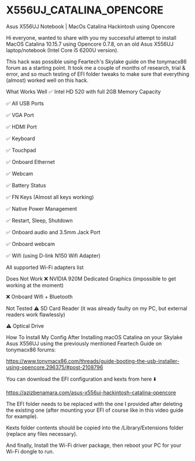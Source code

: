 # X556UJ_CATALINA_OPENCORE
Asus X556UJ Notebook | MacOs Catalina Hackintosh using Opencore

Hi everyone, wanted to share with you my successful attempt to install MacOS Catalina 10.15.7 using Opencore 0.7.8, on an old Asus X556UJ laptop/notebook (Intel Core i5 6200U version).

This hack was possible using Feartech's Skylake guide on the tonymacx86 forum as a starting point. It took me a couple of months of research, trial & error, and so much testing of EFI folder tweaks to make sure that everything (almost) worked well on this hack.

What Works Well
✅ Intel HD 520 with full 2GB Memory Capacity

✅ All USB Ports

✅ VGA Port

✅ HDMI Port

✅ Keyboard

✅ Touchpad

✅ Onboard Ethernet

✅ Webcam

✅ Battery Status

✅ FN Keys (Almost all keys working)

✅ Native Power Management

✅ Restart, Sleep, Shutdown

✅ Onboard audio and 3.5mm Jack Port

✅ Onboard webcam

✅ Wifi (using D-link N150 Wifi Adapter)

All supported Wi-Fi adapters list

 

Does Not Work
❌ NVIDIA 920M Dedicated Graphics (impossible to get working at the moment)

❌ Onboard Wifi + Bluetooth

 

Not Tested
⚠️ SD Card Reader (it was already faulty on my PC, but external readers work flawlessly)

⚠️ Optical Drive

 

How To Install My Config
After Installing macOS Catalina on your Skylake Asus X556UJ using the previously mentioned Feartech Guide on tonymacx86 forums:

https://www.tonymacx86.com/threads/guide-booting-the-usb-installer-using-opencore.296375/#post-2108796

You can download the EFI configuration and kexts from here ⬇️

https://azizbenamara.com/asus-x556uj-hackintosh-catalina-opencore

The EFI folder needs to be replaced with the one I provided after deleting the existing one (after mounting your EFI of course like in this video guide for example).

Kexts folder contents should be copied into the /Library/Extensions folder (replace any files necessary).

And finally, Install the Wi-Fi driver package, then reboot your PC for your Wi-Fi dongle to run.
